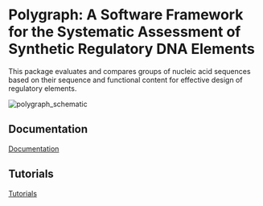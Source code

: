 # Polygraph: A Software Framework for the Systematic Assessment of Synthetic Regulatory DNA Elements

This package evaluates and compares groups of nucleic acid sequences based on their sequence and functional content for effective design of regulatory elements.

![polygraph_schematic](https://github.com/Genentech/polygraph/assets/11052222/59897763-e064-436f-85bc-c205d9cb4b4a)

## Documentation

[Documentation](https://genentech.github.io/polygraph)

## Tutorials

[Tutorials](https://github.com/Genentech/polygraph/tutorials)